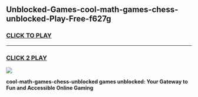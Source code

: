 
## Unblocked-Games-cool-math-games-chess-unblocked-Play-Free-f627g
<h3>
<a href="https://premium76.site?title=cool-math-games-chess-unblocked&ref=18A">CLICK TO PLAY</a></h3>
<hr>

<h3>
<a href="https://premium76.site?title=cool-math-games-chess-unblocked&ref=18A">CLICK 2 PLAY</a>
  
</h3>

<a href="https://premium76.site?title=cool-math-games-chess-unblocked&ref=18A"><img src="https://clearcache.store/games.png"></a>


**cool-math-games-chess-unblocked games unblocked: Your Gateway to Fun and Accessible Online Gaming**
